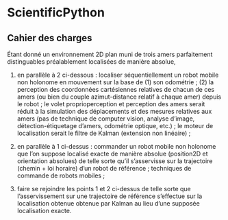 # ScientificPython

## Cahier des charges

Étant donné un environnement 2D plan muni de trois amers parfaitement distinguables préalablement localisées de manière absolue,

1. en parallèle à 2 ci-dessous : localiser séquentiellement un robot mobile non holonome en mouvement sur la base de (1) son odométrie ; (2) la perception des coordonnées cartésiennes relatives de chacun de ces amers (ou bien du couple azimut-distance relatif à chaque amer) depuis le robot ; le volet proprioperception et perception des amers serait réduit à la simulation des déplacements et des mesures relatives aux amers (pas de technique de computer vision, analyse d’image, détection-étiquetage d’amers, odométrie optique, etc.) ; le moteur de localisation serait le filtre de Kalman (extension non linéaire) ;

2. en parallèle à 1 ci-dessus : commander un robot mobile non holonome que l’on suppose localisé exacte de manière absolue (position2D et orientation absolues) de telle sorte qu’il s’asservisse sur la trajectoire (chemin + loi horaire) d’un robot de référence ; techniques de commande de robots mobiles ;

3. faire se rejoindre les points 1 et 2 ci-dessus de telle sorte que l’asservissement sur une trajectoire de référence s’effectue sur la localisation obtenue obtenue par Kalman au lieu d’une supposée localisation exacte.
